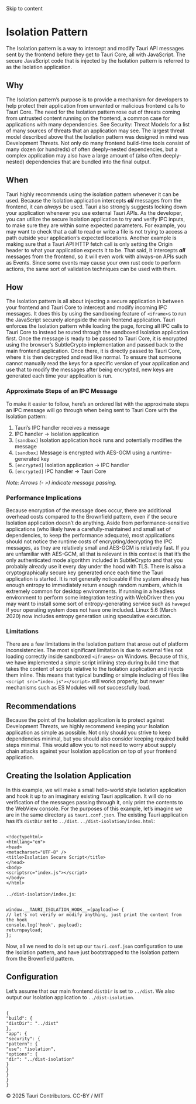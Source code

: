 Skip to content
# Isolation Pattern
The Isolation pattern is a way to intercept and modify Tauri API messages sent by the frontend before they get to Tauri Core, all with JavaScript. The secure JavaScript code that is injected by the Isolation pattern is referred to as the Isolation application.
## Why
The Isolation pattern’s purpose is to provide a mechanism for developers to help protect their application from unwanted or malicious frontend calls to Tauri Core. The need for the Isolation pattern rose out of threats coming from untrusted content running on the frontend, a common case for applications with many dependencies. See Security: Threat Models for a list of many sources of threats that an application may see.
The largest threat model described above that the Isolation pattern was designed in mind was Development Threats. Not only do many frontend build-time tools consist of many dozen (or hundreds) of often deeply-nested dependencies, but a complex application may also have a large amount of (also often deeply-nested) dependencies that are bundled into the final output.
## When
Tauri highly recommends using the isolation pattern whenever it can be used. Because the Isolation application intercepts _**all**_ messages from the frontend, it can _always_ be used.
Tauri also strongly suggests locking down your application whenever you use external Tauri APIs. As the developer, you can utilize the secure Isolation application to try and verify IPC inputs, to make sure they are within some expected parameters. For example, you may want to check that a call to read or write a file is not trying to access a path outside your application’s expected locations. Another example is making sure that a Tauri API HTTP fetch call is only setting the Origin header to what your application expects it to be.
That said, it intercepts _**all**_ messages from the frontend, so it will even work with always-on APIs such as Events. Since some events may cause your own rust code to perform actions, the same sort of validation techniques can be used with them.
## How
The Isolation pattern is all about injecting a secure application in between your frontend and Tauri Core to intercept and modify incoming IPC messages. It does this by using the sandboxing feature of `<iframe>`s to run the JavaScript securely alongside the main frontend application. Tauri enforces the Isolation pattern while loading the page, forcing all IPC calls to Tauri Core to instead be routed through the sandboxed Isolation application first. Once the message is ready to be passed to Tauri Core, it is encrypted using the browser’s SubtleCrypto implementation and passed back to the main frontend application. Once there, it is directly passed to Tauri Core, where it is then decrypted and read like normal.
To ensure that someone cannot manually read the keys for a specific version of your application and use that to modify the messages after being encrypted, new keys are generated each time your application is run.
### Approximate Steps of an IPC Message
To make it easier to follow, here’s an ordered list with the approximate steps an IPC message will go through when being sent to Tauri Core with the Isolation pattern:
  1. Tauri’s IPC handler receives a message
  2. IPC handler -> Isolation application
  3. `[sandbox]` Isolation application hook runs and potentially modifies the message
  4. `[sandbox]` Message is encrypted with AES-GCM using a runtime-generated key
  5. `[encrypted]` Isolation application -> IPC handler
  6. `[encrypted]` IPC handler -> Tauri Core


_Note: Arrows (- >) indicate message passing._
### Performance Implications
Because encryption of the message does occur, there are additional overhead costs compared to the Brownfield pattern, even if the secure Isolation application doesn’t do anything. Aside from performance-sensitive applications (who likely have a carefully-maintained and small set of dependencies, to keep the performance adequate), most applications should not notice the runtime costs of encrypting/decrypting the IPC messages, as they are relatively small and AES-GCM is relatively fast. If you are unfamiliar with AES-GCM, all that is relevant in this context is that it’s the only authenticated mode algorithm included in SubtleCrypto and that you probably already use it every day under the hood with TLS.
There is also a cryptographically secure key generated once each time the Tauri application is started. It is not generally noticeable if the system already has enough entropy to immediately return enough random numbers, which is extremely common for desktop environments. If running in a headless environment to perform some integration testing with WebDriver then you may want to install some sort of entropy-generating service such as `haveged` if your operating system does not have one included. Linux 5.6 (March 2020) now includes entropy generation using speculative execution.
### Limitations
There are a few limitations in the Isolation pattern that arose out of platform inconsistencies. The most significant limitation is due to external files not loading correctly inside sandboxed `<iframes>` on Windows. Because of this, we have implemented a simple script inlining step during build time that takes the content of scripts relative to the Isolation application and injects them inline. This means that typical bundling or simple including of files like `<script src="index.js"></script>` still works properly, but newer mechanisms such as ES Modules will _not_ successfully load.
## Recommendations
Because the point of the Isolation application is to protect against Development Threats, we highly recommend keeping your Isolation application as simple as possible. Not only should you strive to keep dependencies minimal, but you should also consider keeping required build steps minimal. This would allow you to not need to worry about supply chain attacks against your Isolation application on top of your frontend application.
## Creating the Isolation Application
In this example, we will make a small hello-world style Isolation application and hook it up to an imaginary existing Tauri application. It will do no verification of the messages passing through it, only print the contents to the WebView console.
For the purposes of this example, let’s imagine we are in the same directory as `tauri.conf.json`. The existing Tauri application has it’s `distDir` set to `../dist`.
`../dist-isolation/index.html`:
```

<!doctypehtml>
<htmllang="en">
<head>
<metacharset="UTF-8" />
<title>Isolation Secure Script</title>
</head>
<body>
<scriptsrc="index.js"></script>
</body>
</html>

```

`../dist-isolation/index.js`:
```

window.__TAURI_ISOLATION_HOOK__=(payload)=> {
// let's not verify or modify anything, just print the content from the hook
console.log('hook', payload);
returnpayload;
};

```

Now, all we need to do is set up our `tauri.conf.json` configuration to use the Isolation pattern, and have just bootstrapped to the Isolation pattern from the Brownfield pattern.
## Configuration
Let’s assume that our main frontend `distDir` is set to `../dist`. We also output our Isolation application to `../dist-isolation`.
```

{
"build": {
"distDir": "../dist"
},
"app": {
"security": {
"pattern": {
"use": "isolation",
"options": {
"dir": "../dist-isolation"
}
}
}
}
}

```

© 2025 Tauri Contributors. CC-BY / MIT
